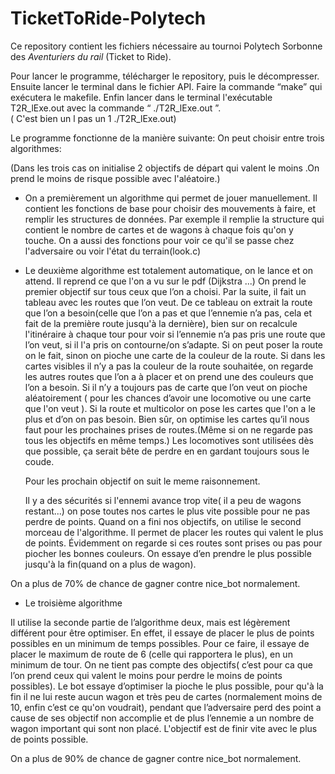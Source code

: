 # TicketToRide-Polytech

Ce repository contient les fichiers nécessaire au tournoi Polytech Sorbonne des *Aventuriers du rail* (Ticket to Ride).

Pour lancer le programme, télécharger le repository, puis le décompresser. Ensuite lancer le terminal dans le fichier API.
Faire la commande “make” qui exécutera le makefile. Enfin lancer dans le terminal l'exécutable T2R_lExe.out avec la commande “ ./T2R_lExe.out ”.  
  ( C'est bien un l pas un 1 ./T2R_lExe.out)

Le programme fonctionne de la manière suivante:
  On peut choisir entre trois algorithmes:
 
  (Dans les trois cas on initialise 2 objectifs de départ qui valent le moins .On prend le moins de risque possible avec l'aléatoire.)
 
  - On a premièrement un algorithme qui permet de jouer manuellement.
  Il contient les fonctions de base pour choisir des mouvements à faire, et remplir les structures de données.
  Par exemple il remplie la structure qui contient le nombre de cartes et de wagons à chaque fois qu'on y touche.
  On a aussi des fonctions pour voir ce qu'il se passe chez l'adversaire ou voir l'état du terrain(look.c)
 
  - Le deuxième algorithme est totalement automatique, on le lance et on attend.
  Il reprend ce que l'on a vu sur le pdf (Dijkstra ...)
  On prend le premier objectif sur tous ceux que l’on a choisi. 
  Par la suite, il fait un tableau avec les routes que l’on veut. 
  De ce tableau on extrait la route que l’on a besoin(celle que l’on a pas et que l’ennemie n’a pas, cela et fait de la première route jusqu'à la dernière), 
  bien sur on recalcule l'itinéraire à chaque tour pour voir si l’ennemie n’a pas pris une route que l’on veut, si il l'a pris on contourne/on s’adapte. 
  Si on peut poser la route on le fait, sinon on pioche une carte de la couleur de la route. 
  Si dans les cartes visibles il n’y a pas la couleur de la route souhaitée, on regarde les autres routes que l’on a à placer et on prend une des couleurs que l’on a besoin.
  Si il n’y a toujours pas de carte que l’on veut on pioche aléatoirement ( pour les chances d’avoir une locomotive ou une carte que l'on veut ).
  Si la route et multicolor on pose les cartes que l'on a le plus et d’on on pas besoin. 
  Bien sûr, on optimise les cartes qu’il nous faut pour les prochaines prises de routes.(Même si on ne regarde pas tous les objectifs en même temps.)
  Les locomotives sont utilisées dès que possible, ça serait bête de perdre en en gardant toujours sous le coude.
  
    Pour les prochain objectif on suit le meme raisonnement.
    
    Il y a des sécurités si l'ennemi avance trop vite( il a peu de wagons restant...) on pose toutes nos cartes le plus vite possible pour ne pas perdre de points.
    Quand on a fini nos objectifs, on utilise le second morceau de l'algorithme.
    Il permet de placer les routes qui valent le plus de points.
    Évidemment on regarde si ces routes sont prises ou pas pour piocher les bonnes couleurs.
    On essaye d’en prendre le plus possible jusqu'à la fin(quand on a plus de wagon).
  
  On a plus de 70% de chance de gagner contre nice_bot normalement.


  - Le troisième algorithme
  
  Il utilise la seconde partie de l’algorithme deux, mais est légèrement différent pour être optimiser. 
  En effet, il essaye de placer le plus de points possibles en un minimum de temps possibles. 
  Pour ce faire, il essaye de placer le maximum de route de 6 (celle qui rapportera le plus), en un minimum de tour. 
  On ne tient pas compte des objectifs( c’est pour ca que l’on prend ceux qui valent le moins pour perdre le moins de points possibles). 
  Le bot essaye d’optimiser la pioche le plus possible, pour qu'à la fin il ne lui reste aucun wagon et très peu de cartes
  (normalement moins de 10, enfin c’est ce qu'on voudrait), pendant que l’adversaire perd des point a cause de ses objectif non accomplie et de plus 
  l’ennemie a un nombre de wagon important qui sont non placé. L'objectif est de finir vite avec le plus de points possible.
 
  On a plus de 90% de chance de gagner contre nice_bot normalement.





